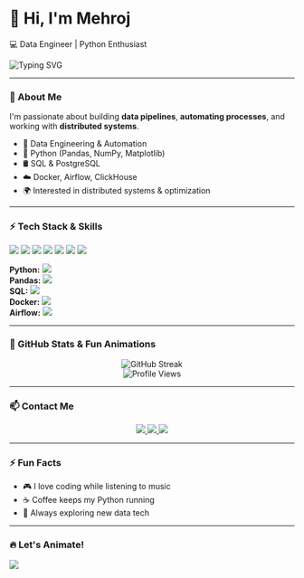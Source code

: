 # 👋 Hi, I'm Mehroj

💻 Data Engineer | Python Enthusiast  

<img src="https://readme-typing-svg.herokuapp.com?color=%23F75C7E&lines=Data+Engineer;Python+Enthusiast&center=true&width=500&height=50" alt="Typing SVG" />

---

### 🚀 About Me
I'm passionate about building **data pipelines**, **automating processes**, and working with **distributed systems**.  

- 🔧 Data Engineering & Automation  
- 🐍 Python (Pandas, NumPy, Matplotlib)  
- 🛢 SQL & PostgreSQL  
- ☁️ Docker, Airflow, ClickHouse  
- 🌍 Interested in distributed systems & optimization  

---

### ⚡ Tech Stack & Skills

<p align="left">
  <img src="https://img.shields.io/badge/Python-3776AB?style=for-the-badge&logo=python&logoColor=white" />
  <img src="https://img.shields.io/badge/Pandas-150458?style=for-the-badge&logo=pandas&logoColor=white" />
  <img src="https://img.shields.io/badge/PostgreSQL-316192?style=for-the-badge&logo=postgresql&logoColor=white" />
  <img src="https://img.shields.io/badge/Docker-2496ED?style=for-the-badge&logo=docker&logoColor=white" />
  <img src="https://img.shields.io/badge/Airflow-017CEE?style=for-the-badge&logo=apacheairflow&logoColor=white" />
  <img src="https://img.shields.io/badge/ClickHouse-FFCC01?style=for-the-badge&logo=clickhouse&logoColor=black" />
  <img src="https://img.shields.io/badge/Linux-FCC624?style=for-the-badge&logo=linux&logoColor=black" />
</p>

<p align="left">
<strong>Python:</strong>
<img src="https://progress-bar.dev/95/?title=Python&width=300&suffix=%25" /><br>
<strong>Pandas:</strong>
<img src="https://progress-bar.dev/90/?title=Pandas&width=300&suffix=%25" /><br>
<strong>SQL:</strong>
<img src="https://progress-bar.dev/85/?title=SQL&width=300&suffix=%25" /><br>
<strong>Docker:</strong>
<img src="https://progress-bar.dev/80/?title=Docker&width=300&suffix=%25" /><br>
<strong>Airflow:</strong>
<img src="https://progress-bar.dev/70/?title=Airflow&width=300&suffix=%25" />
</p>

---

### 🌟 GitHub Stats & Fun Animations
<p align="center">
  <img src="https://github-readme-streak-stats.demolab.com?user=immehroj&theme=radical" alt="GitHub Streak" />
  <br>
  <img src="https://komarev.com/ghpvc/?username=immehroj&color=blueviolet" alt="Profile Views" />
</p>

---

### 📫 Contact Me
<p align="center">
  <a href="https://www.linkedin.com/in/immehroj" target="_blank">
    <img src="https://img.shields.io/badge/LinkedIn-Mehroj-blue?style=for-the-badge&logo=linkedin&logoColor=white" />
  </a>
  <a href="mailto:mehroj@example.com" target="_blank">
    <img src="https://img.shields.io/badge/Email-Contact-red?style=for-the-badge&logo=gmail&logoColor=white" />
  </a>
  <a href="https://t.me/immehroj" target="_blank">
    <img src="https://img.shields.io/badge/Telegram-Chat-blue?style=for-the-badge&logo=telegram&logoColor=white" />
  </a>
</p>

---

### ⚡ Fun Facts
- 🎮 I love coding while listening to music  
- ☕ Coffee keeps my Python running  
- 🚀 Always exploring new data tech  

---

### 🔥 Let's Animate!
<img src="https://readme-typing-svg.herokuapp.com?font=Fira+Code&duration=4000&pause=1000&color=%23FF5733&center=true&width=600&lines=Building+Data+Pipelines;Automating+Processes;Learning+New+Tech" />
